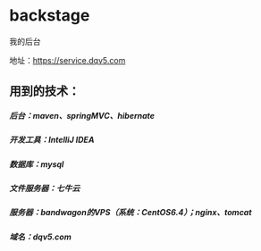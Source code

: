 # backstage

我的后台

地址：https://service.dqv5.com

## 用到的技术：
##### 后台：maven、springMVC、hibernate
##### 开发工具：IntelliJ IDEA
##### 数据库：mysql
##### 文件服务器：七牛云
##### 服务器：bandwagon的VPS（系统：CentOS6.4）；nginx、tomcat
##### 域名：dqv5.com
